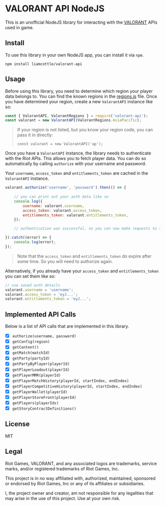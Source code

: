# VALORANT API NodeJS

This is an unofficial NodeJS library for interacting with the [VALORANT](https://playvalorant.com/) APIs used in game.

## Install

To use this library in your own NodeJS app, you can install it via `npm`.

```
npm install liamcottle/valorant-api
```

## Usage

Before using this library, you need to determine which region your player data belongs to. You can find the known regions in the [regions.js](./src/regions.js) file. Once you have determined your region, create a new `ValorantAPI` instance like so:

```js
const { ValorantAPI, ValorantRegions } = require('valorant-api');
const valorant = new ValorantAPI(ValorantRegions.AsiaPacific);
```

> If your region is not listed, but you know your region code, you can pass it in directly:
> ```
> const valorant = new ValorantAPI('ap');
> ```

Once you have a `ValorantAPI` instance, the library needs to authenticate with the Riot APIs. This allows you to fetch player data. You can do so automatically by calling `authorize` with your username and password.

Your `username`, `access_token` and `entitlements_token` are cached in the `ValorantAPI` instance.

```js
valorant.authorize('username', 'password').then(() => {
    
    // you can print out your auth data like so
    console.log({
        username: valorant.username,
        access_token: valorant.access_token,
        entitlements_token: valorant.entitlements_token,
    });

    // authentication was successful, so you can now make requests to the valorant apis

}).catch((error) => {
    console.log(error);
});
````

> Note that the `access_token` and `entitlements_token` do expire after some time. So you will need to authorize again.

Alternatively, if you already have your `access_token` and `entitlements_token` you can set them like so:

```js
// use saved auth details
valorant.username = 'username';
valorant.access_token = 'eyJ...';
valorant.entitlements_token = 'eyJ...';
```

## Implemented API Calls

Below is a list of API calls that are implemented in this library.

- [x] `authorize(username, password)`
- [x] `getConfig(region)`
- [x] `getContent()`
- [x] `getMatch(matchId)`
- [x] `getParty(partyId)`
- [x] `getPartyByPlayer(playerId)`
- [x] `getPlayerLoadout(playerId)`
- [x] `getPlayerMMR(playerId)`
- [x] `getPlayerMatchHistory(playerId, startIndex, endIndex)`
- [x] `getPlayerCompetitiveHistory(playerId, startIndex, endIndex)`
- [x] `getPlayerWallet(playerId)`
- [x] `getPlayerStoreFront(playerId)`
- [x] `getPlayers(playerIds)`
- [x] `getStoryContractDefinitions()`

## License

MIT

## Legal

Riot Games, VALORANT, and any associated logos are trademarks, service marks, and/or registered trademarks of Riot Games, Inc.

This project is in no way affiliated with, authorized, maintained, sponsored or endorsed by Riot Games, Inc or any of its affiliates or subsidiaries.

I, the project owner and creator, am not responsible for any legalities that may arise in the use of this project. Use at your own risk.